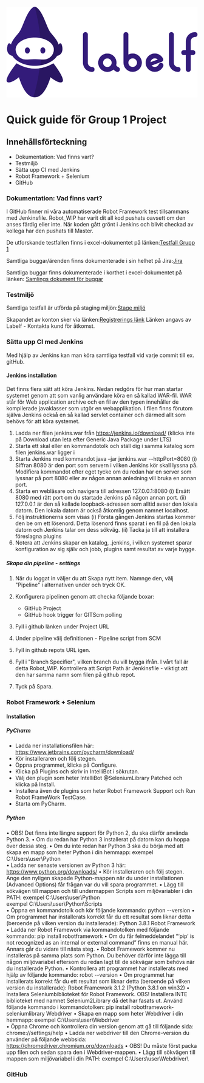 ![Labelf](https://github.com/AdamBallard/labelf.ai/blob/master/Images/Labelf_logo_horizontal_dark.png)


# 				Quick guide för Group 1 Project

##	 				Innehållsförteckning 


* Dokumentation: Vad finns vart?
* Testmiljö
* Sätta upp CI med Jenkins
* Robot Framework + Selenium
* GitHub





### 				Dokumentation: Vad finns vart?

I GitHub finner ni våra automatiserade Robot Framework test tillsammans med Jenkinsfile. Robot_WIP har varit dit all kod pushats oavsett om den anses färdig eller inte. När koden gått grönt i Jenkins och blivit checkad av kollega har den pushats till Master. 

De utforskande testfallen finns i excel-dokumentet på länken:[Testfall Grupp 1](https://ithogskolan-my.sharepoint.com/:x:/r/personal/jonna_hagberg_iths_se/_layouts/15/Doc.aspx?sourcedoc=%7B03dbe5f4-9c40-44e8-8cf0-08b4a3dabb2f%7D&action=edit&activeCell=%27Lista%20%C3%B6ver%20tester%27!K43&wdinitialsession=69a1aaa7-1edf-4e75-a1c9-d7d4442b8cbc&wdrldsc=5&wdrldc=1&wdrldr=AccessTokenExpiredWarning%2CRefreshingExpiredAccessT)

Samtliga buggar/ärenden finns dokumenterade i sin helhet på Jira:[Jira](https://jofr.atlassian.net/jira/software/projects/LT1/boards/3/roadmap)

Samtliga buggar finns dokumenterade i korthet i excel-dokumentet på länken: [Samlings dokument för buggar](https://docs.google.com/spreadsheets/d/17-tFI6LilWOn7rt_VXN7V-F64qXNBCl6ifn6tzZ0KCc/edit#gid=0)




###					Testmiljö

Samtliga testfall är utförda på staging miljön:[Stage miljö](https://stag.labelf.ai/)

Skapandet av konton sker via länken:[Registrerings länk](https://stag.labelf.ai/register/it-hogskolan)
Länken angavs av Labelf - Kontakta kund för åtkomst. 



### 				Sätta upp CI med Jenkins

Med hjälp av Jenkins kan man köra samtliga testfall vid varje commit till ex. gitHub. 


#### 				Jenkins installation 


Det finns flera sätt att köra Jenkins. Nedan redgörs för hur man startar systemet genom att som
vanlig användare köra en så kallad WAR-fil. WAR står för Web application archive och en fil av den
typen innehåller de kompilerade javaklasser som utgör en webapplikation. I filen finns förutom själva
Jenkins också en så kallad servlet container och därmed allt som behövs för att köra systemet.
1. Ladda ner filen jenkins.war från https://jenkins.io/download/ (klicka inte på Download utan
leta efter Generic Java Package under LTS)
2. Starta ett skal eller en kommandotolk och ställ dig i samma katalog som filen jenkins.war
ligger i
3. Starta Jenkins med kommandot java –jar jenkins.war --httpPort=8080
(i) Siffran 8080 är den port som servern i vilken Jenkins kör skall lyssna på. Modifiera
kommandot efter eget tycke om du redan har en server som lyssnar på port 8080
eller av någon annan anledning vill bruka en annan port.
4. Starta en webläsare och navigera till adressen 127.0.0.1:8080
(i) Ersätt 8080 med rätt port om du startade Jenkins på någon annan port.
(ii) 127.0.0.1 är den så kallade loopback-adressen som alltid avser den lokala datorn.
Den lokala datorn är också åtkomlig genom namnet localhost.
5. Följ instruktionerna som visas
(i) Första gången Jenkins startas kommer den be om ett lösenord. Detta lösenord finns
sparat i en fil på den lokala datorn och Jenkins talar om dess sökväg.
(ii) Tacka ja till att installera föreslagna plugins
6. Notera att Jenkins skapar en katalog, .jenkins, i vilken systemet sparar konfiguration av sig
själv och jobb, plugins samt resultat av varje bygge.

#####				Skapa din pipeline - settings 


1. När du loggat in väljer du att Skapa nytt item. Namnge den, välj "Pipeline" i alternativen under och tryck OK.

2. Konfigurera pipelinen genom att checka följande boxar: 
	* GitHub Project
	* GitHub hook trigger for GITScm polling

3. Fyll i github länken under Project URL

4. Under pipeline välj definitionen - Pipeline script from SCM

5. Fyll in github repots URL igen.

6. Fyll i "Branch Specifier", vilken branch du vill bygga ifrån. I vårt fall är detta Robot_WIP. 
   Kontrollera att Script Path är Jenkinsfile - viktigt att den har samma namn som filen på github repot. 

7. Tyck på Spara.



### 				Robot Framework + Selenium

####				Installation
#####				PyCharm
* Ladda ner installationsfilen här: https://www.jetbrains.com/pycharm/download/
* Kör installeraren och följ stegen.
* Öppna programmet, klicka på Configure.
* Klicka på Plugins och skriv in IntelliBot i sökrutan.
* Välj den plugin som heter IntelliBot @SeleniumLibrary Patched och klicka på Install.
* Installera även de plugins som heter Robot Framework Support och Run Robot FrameWork TestCase.
* Starta om PyCharm.
#####				Python

• OBS! Det finns inte längre support för Python 2, du ska därför använda Python 3.
• Om du redan har Python 3 installerat på datorn kan du hoppa över dessa steg.
• Om du inte redan har Python 3 ska du börja med att skapa en mapp som heter Python i din
hemmapp:
exempel C:\Users\user\Python\
• Ladda ner senaste versionen av Python 3 här: https://www.python.org/downloads/
• Kör installeraren och följ stegen. Ange den nyligen skapade Python-mappen när du under
installationen (Advanced Options) får frågan var du vill spara programmet.
• Lägg till sökvägen till mappen och till undermappen Scripts som miljövariabler i din PATH:
exempel C:\Users\user\Python\
exempel C:\Users\user\Python\Scripts\
• Öppna en kommandotolk och kör följande kommando:
python --version
• Om programmet har installerats korrekt får du ett resultat som liknar detta (beroende på
vilken version du installerade):
Python 3.8.1
Robot Framework
• Ladda ner Robot Framework via kommandotolken med följande kommando:
pip install robotframework
• Om du får felmeddelandet “‘pip’ is not recognized as an internal or external command” finns
en manual här. Annars går du vidare till nästa steg.
• Robot Framework kommer nu installeras på samma plats som Python. Du behöver därför
inte lägga till någon miljövariabel eftersom du redan lagt till de sökvägar som behövs när du
installerade Python.
• Kontrollera att programmet har installerats med hjälp av följande kommando:
robot --version
• Om programmet har installerats korrekt får du ett resultat som liknar detta (beroende på
vilken version du installerade):
Robot Framework 3.1.2 (Python 3.8.1 on win32)
• Installera Seleniumbiblioteket för Robot Framework. OBS! Installera INTE biblioteket med
namnet Selenium2Library då det har fasats ut. Använd följande kommando i
kommandotolken:
pip install robotframework-seleniumlibrary
Webdriver
• Skapa en mapp som heter Webdriver i din hemmapp:
exempel C:\Users\user\Webdriver\
• Öppna Chrome och kontrollera din version genom att gå till följande sida:
chrome://settings/help
• Ladda ner webdriver till den Chrome-version du använder på följande webbsida:
https://chromedriver.chromium.org/downloads
• OBS! Du måste först packa upp filen och sedan spara den i Webdriver-mappen.
• Lägg till sökvägen till mappen som miljövariabel i din PATH:
exempel C:\Users\user\Webdriver\



### 				GitHub




